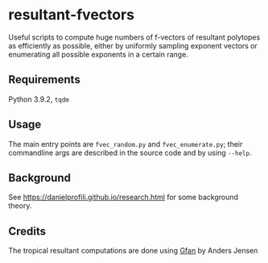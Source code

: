 # resultant-fvectors

Useful scripts to compute huge numbers of f-vectors of resultant polytopes as efficiently as possible, either by uniformly sampling exponent vectors or enumerating all possible exponents in a certain range.

## Requirements

Python 3.9.2, `tqdm`

## Usage

The main entry points are `fvec_random.py` and `fvec_enumerate.py`; their commandline args are described in the source code and by using `--help`.

## Background
See https://danielprofili.github.io/research.html for some background theory.

## Credits

The tropical resultant computations are done using [Gfan](https://users-math.au.dk/jensen/software/gfan/gfan.html) by Anders Jensen
